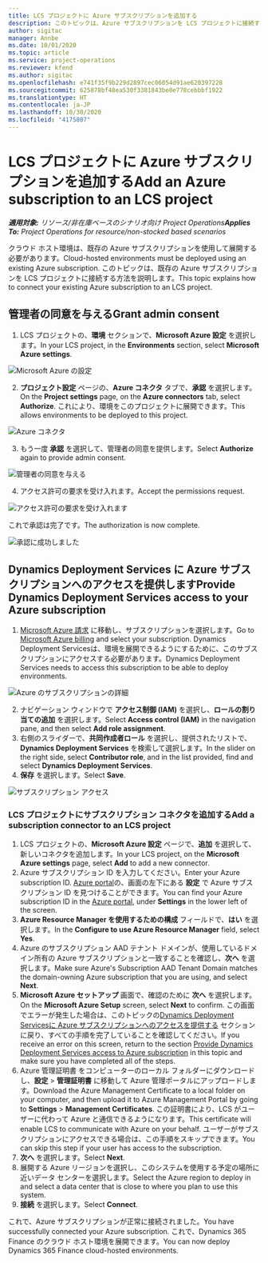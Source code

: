 ```yaml
---
title: LCS プロジェクトに Azure サブスクリプションを追加する
description: このトピックは、Azure サブスクリプションを LCS プロジェクトに接続する方法に関する情報を提供します。
author: sigitac
manager: Annbe
ms.date: 10/01/2020
ms.topic: article
ms.service: project-operations
ms.reviewer: kfend
ms.author: sigitac
ms.openlocfilehash: e741f35f9b229d2897cec06054d91ae620397228
ms.sourcegitcommit: 625878bf48ea530f3381843be0e778cebbbf1922
ms.translationtype: HT
ms.contentlocale: ja-JP
ms.lasthandoff: 10/30/2020
ms.locfileid: "4175807"
---
```

# <a name="add-an-azure-subscription-to-an-lcs-project"></a><span data-ttu-id="9eb29-103">LCS プロジェクトに Azure サブスクリプションを追加する</span><span class="sxs-lookup"><span data-stu-id="9eb29-103">Add an Azure subscription to an LCS project</span></span>

<span data-ttu-id="9eb29-104">_**適用対象:** リソース/非在庫ベースのシナリオ向け Project Operations_</span><span class="sxs-lookup"><span data-stu-id="9eb29-104">_**Applies To:** Project Operations for resource/non-stocked based scenarios_</span></span>

<span data-ttu-id="9eb29-105">クラウド ホスト環境は、既存の Azure サブスクリプションを使用して展開する必要があります。</span><span class="sxs-lookup"><span data-stu-id="9eb29-105">Cloud-hosted environments must be deployed using an existing Azure subscription.</span></span> <span data-ttu-id="9eb29-106">このトピックは、既存の Azure サブスクリプションを LCS プロジェクトに接続する方法を説明します。</span><span class="sxs-lookup"><span data-stu-id="9eb29-106">This topic explains how to connect your existing Azure subscription to an LCS project.</span></span> 

## <a name="grant-admin-consent"></a><span data-ttu-id="9eb29-107">管理者の同意を与える</span><span class="sxs-lookup"><span data-stu-id="9eb29-107">Grant admin consent</span></span>

1. <span data-ttu-id="9eb29-108">LCS プロジェクトの、**環境** セクションで、**Microsoft Azure 設定** を選択します。</span><span class="sxs-lookup"><span data-stu-id="9eb29-108">In your LCS project, in the **Environments** section, select **Microsoft Azure settings**.</span></span>

![Microsoft Azure の設定](./media/1MicrosoftAzureSettings.png)

2. <span data-ttu-id="9eb29-110">**プロジェクト設定** ページの、**Azure コネクタ** タブで、**承認** を選択します。</span><span class="sxs-lookup"><span data-stu-id="9eb29-110">On the **Project settings** page, on the **Azure connectors** tab, select **Authorize**.</span></span> <span data-ttu-id="9eb29-111">これにより、環境をこのプロジェクトに展開できます。</span><span class="sxs-lookup"><span data-stu-id="9eb29-111">This allows environments to be deployed to this project.</span></span>

![Azure コネクタ](./media/2AzureConnectors.png)

3. <span data-ttu-id="9eb29-113">もう一度 **承認** を選択して、管理者の同意を提供します。</span><span class="sxs-lookup"><span data-stu-id="9eb29-113">Select **Authorize** again to provide admin consent.</span></span>

![管理者の同意を与える](./media/3GrantAdminConsent.png)

4. <span data-ttu-id="9eb29-115">アクセス許可の要求を受け入れます。</span><span class="sxs-lookup"><span data-stu-id="9eb29-115">Accept the permissions request.</span></span>

![アクセス許可の要求を受け入れます](./media/4AcceptPermissionRequest.png)

<span data-ttu-id="9eb29-117">これで承認は完了です。</span><span class="sxs-lookup"><span data-stu-id="9eb29-117">The authorization is now complete.</span></span> 

![承認に成功しました](./media/5AuthorizationComplete.png)

## <a name="provide-dynamics-deployment-services-access-to-your-azure-subscription"></a><a name="provide"></a> <span data-ttu-id="9eb29-119">Dynamics Deployment Services に Azure サブスクリプションへのアクセスを提供します</span><span class="sxs-lookup"><span data-stu-id="9eb29-119">Provide Dynamics Deployment Services access to your Azure subscription</span></span>

1. <span data-ttu-id="9eb29-120">[Microsoft Azure 請求](https://portal.azure.com/#blade/Microsoft\_Azure\_Billing/SubscriptionsBlade) に移動し、サブスクリプションを選択します。</span><span class="sxs-lookup"><span data-stu-id="9eb29-120">Go to [Microsoft Azure billing](https://portal.azure.com/#blade/Microsoft\_Azure\_Billing/SubscriptionsBlade) and select your subscription.</span></span> <span data-ttu-id="9eb29-121">Dynamics Deployment Servicesは、環境を展開できるようにするために、このサブスクリプションにアクセスする必要があります。</span><span class="sxs-lookup"><span data-stu-id="9eb29-121">Dynamics Deployment Services needs to access this subscription to be able to deploy environments.</span></span>

![Azure のサブスクリプションの詳細](./media/6AzureSubscription.png)

2. <span data-ttu-id="9eb29-123">ナビゲーション ウィンドウで **アクセス制御 (IAM)** を選択し、**ロールの割り当ての追加** を選択します。</span><span class="sxs-lookup"><span data-stu-id="9eb29-123">Select **Access control (IAM)** in the navigation pane, and then select **Add role assignment**.</span></span>
3. <span data-ttu-id="9eb29-124">右側のスライダーで、**共同作成者ロール** を選択し、提供されたリストで、**Dynamics Deployment Services** を検索して選択します。</span><span class="sxs-lookup"><span data-stu-id="9eb29-124">In the slider on the right side, select **Contributor role**, and in the list provided, find and select **Dynamics Deployment Services**.</span></span> 
4. <span data-ttu-id="9eb29-125">**保存** を選択します。</span><span class="sxs-lookup"><span data-stu-id="9eb29-125">Select **Save**.</span></span>

![サブスクリプション アクセス](./media/7SubscriptionAccess.png)

### <a name="add-a-subscription-connector-to-an-lcs-project"></a><span data-ttu-id="9eb29-127">LCS プロジェクトにサブスクリプション コネクタを追加する</span><span class="sxs-lookup"><span data-stu-id="9eb29-127">Add a subscription connector to an LCS project</span></span>

1. <span data-ttu-id="9eb29-128">LCS プロジェクトの、**Microsoft Azure 設定** ページで、**追加** を選択して、新しいコネクタを追加します。</span><span class="sxs-lookup"><span data-stu-id="9eb29-128">In your LCS project, on the **Microsoft Azure settings** page, select **Add** to add a new connector.</span></span>
2. <span data-ttu-id="9eb29-129">Azure サブスクリプション ID を入力してください。</span><span class="sxs-lookup"><span data-stu-id="9eb29-129">Enter your Azure subscription ID.</span></span> <span data-ttu-id="9eb29-130">[Azure portal](https://ms.portal.azure.com/)の、画面の左下にある **設定** で Azure サブスクリプション ID を見つけることができます。</span><span class="sxs-lookup"><span data-stu-id="9eb29-130">You can find your Azure subscription ID in the [Azure portal](https://ms.portal.azure.com/), under  **Settings**  in the lower left of the screen.</span></span>
3. <span data-ttu-id="9eb29-131">**Azure Resource Manager を使用するための構成** フィールドで、**はい** を選択します。</span><span class="sxs-lookup"><span data-stu-id="9eb29-131">In the **Configure to use Azure Resource Manager** field, select **Yes**.</span></span>
4. <span data-ttu-id="9eb29-132">Azure のサブスクリプション AAD テナント ドメインが、使用しているドメイン所有の Azure サブスクリプションと一致することを確認し、**次へ** を選択します。</span><span class="sxs-lookup"><span data-stu-id="9eb29-132">Make sure Azure's Subscription AAD Tenant Domain matches the domain-owning Azure subscription that you are using, and select **Next**.</span></span>
5. <span data-ttu-id="9eb29-133">**Microsoft Azure セットアップ** 画面で、確認のために **次へ** を選択します。</span><span class="sxs-lookup"><span data-stu-id="9eb29-133">On the **Microsoft Azure Setup** screen, select **Next** to confirm.</span></span> <span data-ttu-id="9eb29-134">この画面でエラーが発生した場合は、このトピックの[Dynamics Deployment Servicesに Azure サブスクリプションへのアクセスを提供する](#provide) セクションに戻り、すべての手順を完了していることを確認してください。</span><span class="sxs-lookup"><span data-stu-id="9eb29-134">If you receive an error on this screen, return to the section [Provide Dynamics Deployment Services access to Azure subscription](#provide) in this topic and make sure you have completed all of the steps.</span></span>
6. <span data-ttu-id="9eb29-135">Azure 管理証明書 をコンピューターのローカル フォルダーにダウンロードし、**設定** > **管理証明書** に移動して Azure 管理ポータルにアップロードします。</span><span class="sxs-lookup"><span data-stu-id="9eb29-135">Download the Azure Management Certificate to a local folder on your computer, and then upload it to Azure Management Portal by going to **Settings** > **Management Certificates**.</span></span> <span data-ttu-id="9eb29-136">この証明書により、LCS がユーザーに代わって Azure と通信できるようになります。</span><span class="sxs-lookup"><span data-stu-id="9eb29-136">This certificate will enable LCS to communicate with Azure on your behalf.</span></span> <span data-ttu-id="9eb29-137">ユーザーがサブスクリプションにアクセスできる場合は、この手順をスキップできます。</span><span class="sxs-lookup"><span data-stu-id="9eb29-137">You can skip this step if your user has access to the subscription.</span></span>
7. <span data-ttu-id="9eb29-138">**次へ** を選択します。</span><span class="sxs-lookup"><span data-stu-id="9eb29-138">Select  **Next**.</span></span>
8. <span data-ttu-id="9eb29-139">展開する Azure リージョンを選択し、このシステムを使用する予定の場所に近いデータ センターを選択します。</span><span class="sxs-lookup"><span data-stu-id="9eb29-139">Select the Azure region to deploy in and select a data center that is close to where you plan to use this system.</span></span>
9.  <span data-ttu-id="9eb29-140">**接続** を選択します。</span><span class="sxs-lookup"><span data-stu-id="9eb29-140">Select  **Connect**.</span></span>

<span data-ttu-id="9eb29-141">これで、Azure サブスクリプションが正常に接続されました。</span><span class="sxs-lookup"><span data-stu-id="9eb29-141">You have successfully connected your Azure subscription.</span></span> <span data-ttu-id="9eb29-142">これで、Dynamics 365 Finance のクラウド ホスト環境を展開できます。</span><span class="sxs-lookup"><span data-stu-id="9eb29-142">You can now deploy Dynamics 365 Finance cloud-hosted environments.</span></span>


